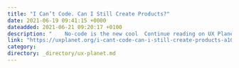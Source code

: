 ```yaml
---
title: "I Can’t Code. Can I Still Create Products?"
date: 2021-06-19 09:41:15 +0000
dateadded: 2021-06-21 09:20:17 +0100
description: "    No-code is the new cool  Continue reading on UX Planet »  "
link: "https://uxplanet.org/i-cant-code-can-i-still-create-products-a10a9bc7c380?source=rss----819cc2aaeee0---4"
category:
directory: _directory/ux-planet.md
---
```

